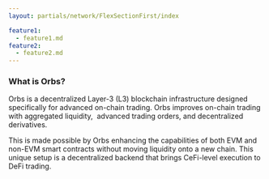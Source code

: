 ```yaml
---
layout: partials/network/FlexSectionFirst/index

feature1:
  - feature1.md
feature2:
  - feature2.md
---
```


### What is Orbs?

Orbs is a decentralized Layer-3 (L3) blockchain infrastructure designed specifically for advanced on-chain trading. Orbs improves on-chain trading with aggregated liquidity,  advanced trading orders, and decentralized derivatives.

This is made possible by Orbs enhancing the capabilities of both EVM and non-EVM smart contracts without moving liquidity onto a new chain. This unique setup is a decentralized backend that brings CeFi-level execution to DeFi trading.
